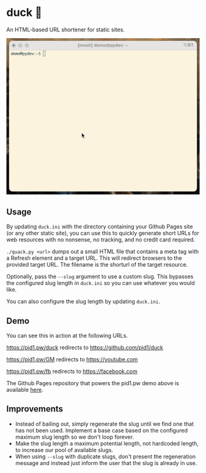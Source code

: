 # duck 🦆
An HTML-based URL shortener for static sites.

![Demo Gif](demo.gif)

## Usage

By updating `duck.ini` with the directory containing your Github Pages site (or any other static site), you can use this to quickly generate short URLs for web resources with no nonsense, no tracking, and no credit card required.

`./quack.py <url>` dumps out a small HTML file that contains a meta tag with a Refresh element and a target URL. This will redirect browsers to the provided target URL. The filename is the shorturl of the target resource. 

Optionally, pass the `--slug` argument to use a custom slug. This bypasses the configured slug length in `duck.ini` so you can use whatever you would like.

You can also configure the slug length by updating `duck.ini`.

## Demo
You can see this in action at the following URLs.

https://pid1.pw/duck redirects to https://github.com/pid1/duck

https://pid1.pw/GM redirects to https://youtube.com

https://pid1.pw/fb redirects to https://facebook.com

The Github Pages repository that powers the pid1.pw demo above is available [here](https://github.com/pid1/redirect).

## Improvements
* Instead of bailing out, simply regenerate the slug until we find one that has not been used. Implement a base case based on the configured maximum slug length so we don't loop forever.
* Make the slug length a maximum potential length, not hardcoded length, to increase our pool of available slugs.
* When using `--slug` with duplicate slugs, don't present the regeneration message and instead just inform the user that the slug is already in use.
